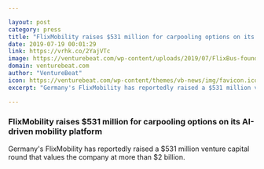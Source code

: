 ```yaml
---

layout: post
category: press
title: "FlixMobility raises $531 million for carpooling options on its AI-driven mobility platform"
date: 2019-07-19 00:01:29
link: https://vrhk.co/2YajVTc
image: https://venturebeat.com/wp-content/uploads/2019/07/FlixBus-founders-D.Krauss-A.Schwmmlein-J.Engert-e1563486342702.jpg?w=1200&strip=all
domain: venturebeat.com
author: "VentureBeat"
icon: https://venturebeat.com/wp-content/themes/vb-news/img/favicon.ico
excerpt: "Germany's FlixMobility has reportedly raised a $531 million venture capital round that values the company at more than $2 billion."

---
```


### FlixMobility raises $531 million for carpooling options on its AI-driven mobility platform

Germany's FlixMobility has reportedly raised a $531 million venture capital round that values the company at more than $2 billion.